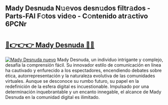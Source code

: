 ## Mady Desnuda N𝚞𝚎vos desn𝚞dos filtr𝚊dos - Parts-FAl F𝚘tos vid𝚎o - C𝚘ntenido atr𝚊ctivo 6PCNr

# <h2><a href="http://mb64pu.tromn.icu/?c=Mady+Desnuda">🔗👉👉👉 Mady Desnuda 🔗🔗</a></h2>

[![Mady Desnuda nuevo](https://i.imgur.com/pEAQMta.gif)](http://mb64pu.tromn.icu/?c=Mady+Desnuda)
Mady Desnuda, un individuo intrigante y complejo, desafía la comprensión fácil. Su innovador estilo de comunicación en línea ha cautivado y enfurecido a los espectadores, encendiendo debates sobre ética, autorrepresentación y la naturaleza evolutiva de las comunidades virtuales. Aunque se desconoce su rumbo futuro, su papel en la redefinición de la esfera digital es incuestionable. Impulsado por una determinación inquebrantable y un encanto innegable, el alcance de Mady Desnuda en la comunidad digital es ilimitado.
